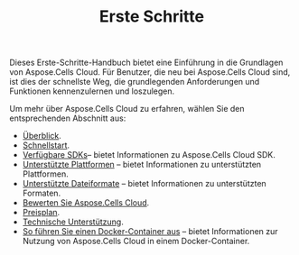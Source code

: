 ﻿---
title: Erste Schritte
second_title: Aspose.Cells Cloud Documen
type: docs
url: /de/getting-started/
description: Aspose.Cells Cloud unterstützt Excel zum Erstellen, Konvertieren, Zusammenführen, Aufteilen, Schützen, für interne Objektoperationen usw.
weight: 10
kwords: Excel, Office Cloud, REST API, Tabellenkalkulation, PDF, CSV, Json, Markdwon, Erste Schritte
---
Dieses Erste-Schritte-Handbuch bietet eine Einführung in die Grundlagen von Aspose.Cells Cloud. Für Benutzer, die neu bei Aspose.Cells Cloud sind, ist dies der schnellste Weg, die grundlegenden Anforderungen und Funktionen kennenzulernen und loszulegen.

Um mehr über Aspose.Cells Cloud zu erfahren, wählen Sie den entsprechenden Abschnitt aus:

- [Überblick](/cells/de/overview/).
- [Schnellstart](/cells/de/quickstart/).
- [Verfügbare SDKs](/cells/de/available-sdks/)– bietet Informationen zu Aspose.Cells Cloud SDK.
- [Unterstützte Plattformen](/cells/de/supported-platforms/) – bietet Informationen zu unterstützten Plattformen.
- [Unterstützte Dateiformate](/cells/de/supported-file-formats/) – bietet Informationen zu unterstützten Formaten.
- [Bewerten Sie Aspose.Cells Cloud](/cells/de/evaluate-aspose-cells/).
- [Preisplan](/cells/de/pricing-plan/).
- [Technische Unterstützung](/cells/de/technical-support/).
- [So führen Sie einen Docker-Container aus](/cells/de/how-to-run-docker-container/) – bietet Informationen zur Nutzung von Aspose.Cells Cloud in einem Docker-Container.
